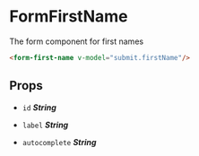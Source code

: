 
# FormFirstName
The form component for first names
```html
<form-first-name v-model="submit.firstName"/>
```

## Props


- `id` ***String***

  

- `label` ***String***

  

- `autocomplete` ***String***

  








